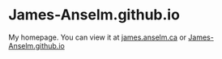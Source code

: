 # James-Anselm.github.io

My homepage. You can view it at [james.anselm.ca](http://james.anselm.ca) or [James-Anselm.github.io](James-Anselm.github.io)
